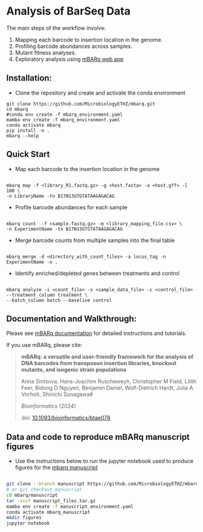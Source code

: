 # Analysis of BarSeq Data

The main steps of the workflow involve:

1. Mapping each barcode to insertion location in the genome.
2. Profiling barcode abundances across samples.
3. Mutant fitness analyses.
4. Exploratory analysis using [mBARq web app](https://microbiomics.io/tools/mbarq-app/)

## Installation:

- Clone the repository and create and activate the conda environment

```
git clone https://github.com/MicrobiologyETHZ/mbarq.git
cd mbarq
#conda env create -f mbarq_environment.yaml
mamba env create -f mbarq_environment.yaml
conda activate mbarq
pip install -e .
mbarq --help

```

## Quick Start

- Map each barcode to the insertion location in the genome

```

mbarq map -f <library_R1.fastq.gz> -g <host.fasta> -a <host.gff> -l 100 \ 
-n LibraryName -tn B17N13GTGTATAAGAGACAG

```

- Profile barcode abundances for each sample

```

mbarq count  -f <sample.fastq.gz> -m <library_mapping_file.csv> \ 
-n ExperimentName -tn B17N13GTGTATAAGAGACAG

```


- Merge barcode counts from multiple samples into the final table

```

mbarq merge -d <directory_with_count_files> -a locus_tag -n ExperimentName -o .

```

- Identify enriched/depleted genes between treatments and control

```

mbarq analyze -i <count_file> -s <sample_data_file> -c <control_file> --treatment_column treatment \
--batch_column batch --baseline control 

```

## Documentation and Walkthrough:

Please see [mBARq documentation](https://mbarq.readthedocs.io/en/latest/) for detailed instructions and tutorials.

If you use mBARq, please cite:

> **mBARq: a versatile and user-friendly framework for the analysis of DNA barcodes from transposon insertion libraries, knockout mutants, and isogenic strain populations**
> 
> Anna Sintsova, Hans-Joachim Ruscheweyh, Christopher M Field, Lilith Feer, Bidong D Nguyen, Benjamin Daniel, Wolf-Dietrich Hardt, Julia A Vorholt, Shinichi Sunagawa#
> > 
> _Bioinformatics_ (2024)
> 
> doi: [10.1093/bioinformatics/btae078](https://doi.org/10.1093/bioinformatics/btae078)

## Data and code to reproduce mBARq manuscript figures

- Use the instructions below to run the jupyter notebook used to produce figures for the [mbarq manuscript]()

```bash

git clone --branch manuscript https://github.com/MicrobiologyETHZ/mbarq.git
# or git checkout manuscript
cd mbarq/manuscript
tar -xvzf manuscript_files.tar.gz
mamba env create -f manuscript_environment.yaml
conda activate mbarq_manuscript
mkdir figures
jupyter notebook

```
